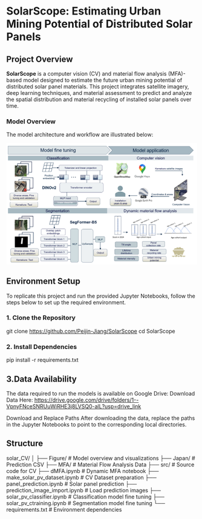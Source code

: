 # SolarScope: Estimating Urban Mining Potential of Distributed Solar Panels

## Project Overview
**SolarScope** is a computer vision (CV) and material flow analysis (MFA)-based model designed to estimate the future urban mining potential of distributed solar panel materials. This project integrates satellite imagery, deep learning techniques, and material assessment to predict and analyze the spatial distribution and material recycling of installed solar panels over time.

### Model Overview
The model architecture and workflow are illustrated below:

![Model Overview](Figure/Figure%201.png)

## Environment Setup
To replicate this project and run the provided Jupyter Notebooks, follow the steps below to set up the required environment.

### 1. Clone the Repository
git clone https://github.com/Peijin-Jiang/SolarScope
cd SolarScope

### 2. Install Dependencies
pip install -r requirements.txt

## 3.Data Availability
The data required to run the models is available on Google Drive:
Download Data Here: https://drive.google.com/drive/folders/1--VpnyFNceSNRUuWiRHE3j8LVSQ0-alL?usp=drive_link

Download and Replace Paths
After downloading the data, replace the paths in the Jupyter Notebooks to point to the corresponding local directories.

## Structure
solar_CV/
│
├── Figure/                  # Model overview and visualizations
├── Japan/                   # Prediction CSV
├── MFA/                     # Material Flow Analysis Data
├── src/                     # Source code for CV
├── dMFA.ipynb               # Dynamic MFA notebook
├── make_solar_pv_dataset.ipynb # CV Dataset preparation
├── panel_prediction.ipynb   # Solar panel prediction
├── prediction_image_import.ipynb # Load prediction images
├── solar_pv_classifier.ipynb # Classification model fine tuning
├── solar_pv_ctraining.ipynb # Segmentation model fine tuning
└── requirements.txt         # Environment dependencies

